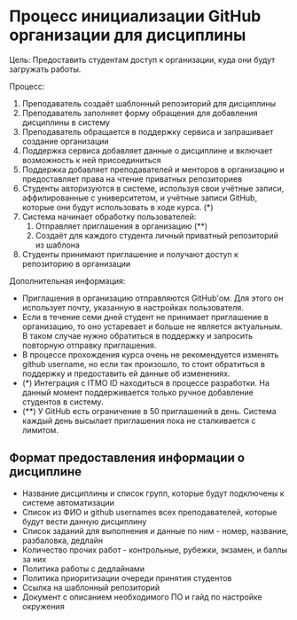 # Процесс инициализации GitHub организации для дисциплины

Цель: Предоставить студентам доступ к организации, куда они будут загружать работы.

Процесс:

1. Преподаватель создаёт шаблонный репозиторий для дисциплины
2. Преподаватель заполняет форму обращения для добавления дисциплины в систему
3. Преподаватель обращается в поддержку сервиса и запрашивает создание организации
4. Поддержка сервиса добавляет данные о дисциплине и включает возможность к ней присоединиться
5. Поддержка добавляет преподавателей и менторов в организацию и предоставляет права на чтение приватных репозиториев
6. Студенты авторизуются в системе, используя свои учётные записи, аффилированные с университетом, и учётные записи GitHub, которые они будут использовать в ходе курса. (*)
7. Система начинает обработку пользователей:
   1. Отправляет приглашения в организацию (**)
   2. Создаёт для каждого студента личный приватный репозиторий из шаблона
8. Студенты принимают приглашение и получают доступ к репозиторию в организации

Дополнительная информация:

- Приглашения в организацию отправляются GitHub'ом. Для этого он использует почту, указанную в настройках пользователя.
- Если в течение семи дней студент не принимает приглашение в организацию, то оно устаревает и больше не является актуальным. В таком случае нужно обратиться в поддержку и запросить повторную отправку приглашения.
- В процессе прохождения курса очень не рекомендуется изменять github username, но если так произошло, то стоит обратиться в поддержку и предоставить ей данные об изменениях.
- (*) Интеграция с ITMO ID находиться в процессе разработки. На данный момент поддерживается только ручное добавление студентов в систему.
- (**) У GitHub есть ограничение в 50 приглашений в день. Система каждый день высылает приглашения пока не сталкивается с лимитом.

## Формат предоставления информации о дисциплине

- Название дисциплины и список групп, которые будут подключены к системе автоматизации
- Список из ФИО и github usernames всех преподавателей, которые будут вести данную дисциплину
- Список заданий для выполнения и данные по ним - номер, название, разбаловка, дедлайн
- Количество прочих работ - контрольные, рубежки, экзамен, и баллы за них
- Политика работы с дедлайнами
- Политика приоритизации очереди принятия студентов
- Ссылка на шаблонный репозиторий
- Документ с описанием необходимого ПО и гайд по настройке окружения
